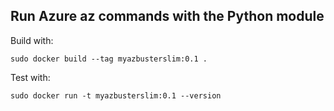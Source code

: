 ## Run Azure az commands with the Python module

Build with:  

```
sudo docker build --tag myazbusterslim:0.1 .
```

Test with:  

```
sudo docker run -t myazbusterslim:0.1 --version
````

